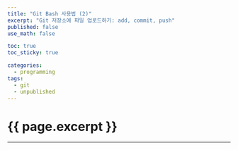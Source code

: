 ```yaml
---
title: "Git Bash 사용법 (2)"
excerpt: "Git 저장소에 파일 업로드하기: add, commit, push"
published: false
use_math: false

toc: true
toc_sticky: true

categories:
  - programming
tags:
  - git
  - unpublished
---
```

# {{ page.excerpt }}
---
